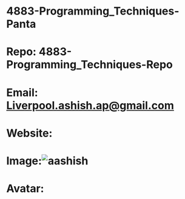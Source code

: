 
# 4883-Programming_Techniques-Panta
# Repo:  4883-Programming_Techniques-Repo
# Email: Liverpool.ashish.ap@gmail.com
# Website:
# Image:![aashish](https://user-images.githubusercontent.com/112501963/191313856-ae559d4d-78d8-46bf-91d9-6a927475f43a.jpg)


# Avatar:

